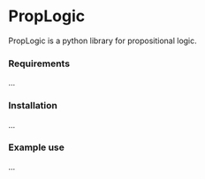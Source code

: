 # PropLogic
PropLogic is a python library for propositional logic.

### Requirements
...

### Installation
...

### Example use
...







